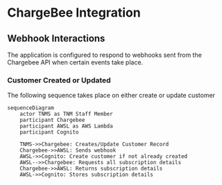 # ChargeBee Integration

## Webhook Interactions

The application is configured to respond to webhooks sent from the Chargebee API when certain events take place.

### Customer Created or Updated

The following sequence takes place on either create or update customer

```mermaid
sequenceDiagram
    actor TNMS as TNM Staff Member
    participant Chargebee
    participant AWSL as AWS Lambda
    participant Cognito

    TNMS->>Chargebee: Creates/Update Customer Record
    Chargebee->>AWSL: Sends webhook
    AWSL->>Cognito: Create customer if not already created
    AWSL-->>Chargebee: Requests all subscription details
    Chargebee->>AWSL: Returns subscription details
    AWSL->>Cognito: Stores subscription details
```
